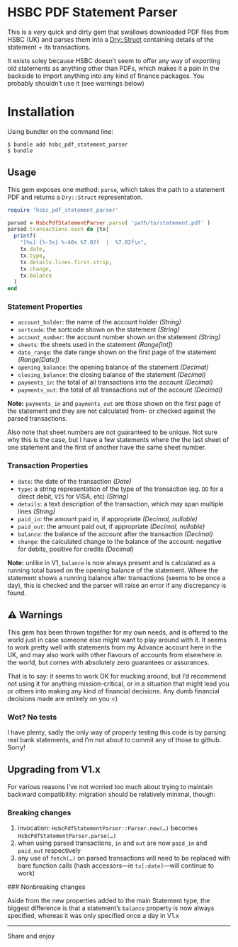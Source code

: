 # HSBC PDF Statement Parser

This is a _very_ quick and dirty gem that swallows downloaded PDF files from HSBC (UK) and parses them into a [Dry::Struct](https://dry-rb.org/gems/dry-struct/1.0/) containing details of the statement + its transactions.

It exists soley because HSBC doesn’t seem to offer any way of exporting old statements as anything other than PDFs, which makes it a pain in the backside to import anything into any kind of finance packages.
You probably shouldn’t use it (see warnings below)

# Installation

Using bundler on the command line:

```shell
$ bundle add hsbc_pdf_statement_parser
$ bundle
```

## Usage

This gem exposes one method: `parse`, which takes the path to a statement PDF and returns a `Dry::Struct` representation.

```ruby
require 'hsbc_pdf_statement_parser'

parsed = HsbcPdfStatementParser.parse( 'path/to/statement.pdf' )
parsed.transactions.each do |tx|
  printf( 
    "[%s] {%-3s} %-40s %7.02f  |  %7.02f\n", 
    tx.date, 
    tx.type,
    tx.details.lines.first.strip, 
    tx.change,
    tx.balance
  )
end
```

### Statement Properties

- `account_holder`: the name of the account holder _(String)_
- `sortcode`: the sortcode shown on the statement _(String)_
- `account_number`: the account number shown on the statement _(String)_
- `sheets`: the sheets used in the statement _(Range[Int])_
- `date_range`: the date range shown on the first page of the statement _(Range[Date])_
- `opening_balance`: the opening balance of the statement _(Decimal)_
- `closing_balance`: the closing balance of the statement _(Decimal)_
- `payments_in`: the total of all transactions into the account _(Decimal)_
- `payments_out`: the total of all transactions out of the account _(Decimal)_

**Note:** `payments_in` and `payments_out` are those shown on the first page of the statement and they are not calculated from- or checked against the parsed transactions.

Also note that sheet numbers are not guaranteed to be unique. Not sure why this is the case, but I have a few statements where the the last sheet of one statement and the first of another have the same sheet number.

### Transaction Properties

- `date`: the date of the transaction _(Date)_
- `type`: a string representation of the type of the transaction (eg. `DD` for a direct debit, `VIS` for VISA, etc) _(String)_
- `details`: a text description of the transaction, which may span multiple lines _(String)_
- `paid_in`: the amount paid in, if appropriate _(Decimal, nullable)_
- `paid_out`: the amount paid out, if appropriate _(Decimal, nullable)_
- `balance`: the balance of the account after the transaction _(Decimal)_
- `change`: the calculated change to the balance of the account: negative for debits, positive for credits _(Decimal)_

**Note:** unlike in V1, `balance` is now always present and is calculated as a running total based on the opening balance of the statement. Where the statement shows a running balance after transactions (seems to be once a day), this is checked and the parser will raise an error if any discrepancy is found.

## ⚠️ Warnings

This gem has been thrown together for my own needs, and is offered to the world just in case someone else might want to play around with it. 
It seems to work pretty well with statements from my Advance account here in the UK, and may also work with other flavours of accounts from elsewhere in the world, but comes with absolutely zero guarantees or assurances.

That is to say: it seems to work OK for mucking around, but I’d recommend not using it for anything mission-critical, or in a situation that might lead you or others into making any kind of financial decisions.
Any dumb financial decisions made are entirely on you =)

### Wot? No tests

I have plenty, sadly the only way of properly testing this code is by parsing real bank statements, and I’m not about to commit any of those to github. Sorry!

## Upgrading from V1.x

For various reasons I’ve not worried too much about trying to maintain backward compatibility: migration should be relatively minimal, though:

### Breaking changes

1. invocation: `HsbcPdfStatementParser::Parser.new(…)` becomes `HsbcPdfStatementParser.parse(…)`
2. when using parsed transactions, `in` and `out` are now `paid_in` and `paid_out` respectively
3. any use of `fetch(…)` on parsed transactions will need to be replaced with bare function calls (hash accessors—ie `tx[:date]`—will continue to work)

### Nonbreaking changes

Aside from the new properties added to the main Statement type, the biggest difference is that a statement’s `balance` property is now always specified, whereas it was only specified once a day in V1.x

---

Share and enjoy